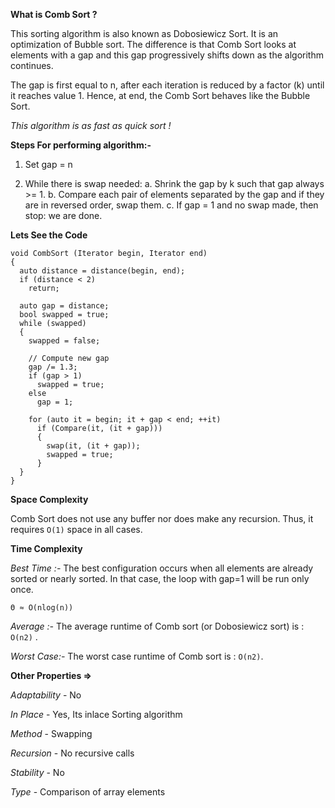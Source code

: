 **What is Comb Sort ?**

This sorting algorithm is also known as Dobosiewicz Sort. It is an optimization of Bubble sort. 
The difference is that Comb Sort looks at elements with a gap and this gap progressively shifts down as the algorithm continues.

The gap is first equal to n, after each iteration is reduced by a factor (k) until it reaches value 1. Hence, at end, the Comb Sort behaves like the Bubble Sort.

*This algorithm is as fast as quick sort !*

**Steps For performing algorithm:-**
1. Set gap = n

2. While there is swap needed:
  a. Shrink the gap by k such that gap always >= 1.
  b. Compare each pair of elements separated by the gap and if they are in reversed order, swap them.
  c. If gap = 1 and no swap made, then stop: we are done.

**Lets See the Code**
```
void CombSort (Iterator begin, Iterator end)
{
  auto distance = distance(begin, end);
  if (distance < 2)
    return;

  auto gap = distance;
  bool swapped = true;
  while (swapped)
  {
    swapped = false;

    // Compute new gap
    gap /= 1.3;
    if (gap > 1)
      swapped = true;
    else
      gap = 1;

    for (auto it = begin; it + gap < end; ++it)
      if (Compare(it, (it + gap)))
      {
        swap(it, (it + gap));
        swapped = true;
      }
  }
}
```


**Space Complexity**

Comb Sort does not use any buffer nor does make any recursion. Thus, it requires ```O(1)``` space in all cases.

**Time Complexity**

*Best Time :-*
The best configuration occurs when all elements are already sorted or nearly sorted.
In that case, the loop with gap=1 will be run only once.

``` Θ ≈ O(nlog(n)) ```

*Average :-*
The average runtime of Comb sort (or Dobosiewicz sort) is :
```O(n2)``` . 

*Worst Case:-*
The worst case runtime of Comb sort is : ```O(n2)```.

**Other Properties =>**

*Adaptability* -	No

*In Place* -	Yes, Its inlace Sorting algorithm

*Method*	- Swapping

*Recursion* -	No recursive calls

*Stability* -	No

*Type* -	Comparison of array elements
